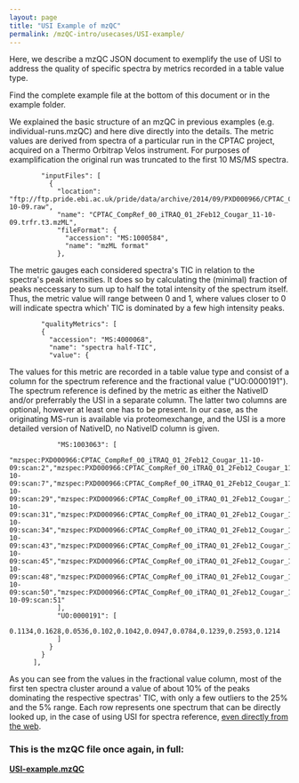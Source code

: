 ```yaml
---
layout: page
title: "USI Example of mzQC"
permalink: /mzQC-intro/usecases/USI-example/
---
```


Here, we describe a mzQC JSON document to exemplify the use of USI to address the quality of specific spectra by metrics recorded in a table value type.


Find the complete example file at the bottom of this document or in the example folder.

We explained the basic structure of an mzQC in previous examples (e.g. individual-runs.mzQC) and here dive directly into the details. 
The metric values are derived from spectra of a particular run in the CPTAC project, acquired on a Thermo Orbitrap Velos instrument.
For purposes of examplification the original run was truncated to the first 10 MS/MS spectra.
```
        "inputFiles": [
          {
            "location": "ftp://ftp.pride.ebi.ac.uk/pride/data/archive/2014/09/PXD000966/CPTAC_CompRef_00_iTRAQ_01_2Feb12_Cougar_11-10-09.raw",
            "name": "CPTAC_CompRef_00_iTRAQ_01_2Feb12_Cougar_11-10-09.trfr.t3.mzML",
            "fileFormat": {
              "accession": "MS:1000584",
              "name": "mzML format"
            },
```
The metric gauges each considered spectra's TIC in relation to the spectra's peak intensities. 
It does so by calculating the (minimal) fraction of peaks neccessary to sum up to half the total intensity of the spectrum itself.
Thus, the metric value will range between 0 and 1, where values closer to 0 will indicate spectra which' TIC is dominated by a few high intensity peaks.
```
        "qualityMetrics": [
        {
          "accession": "MS:4000068",
          "name": "spectra half-TIC",
          "value": {
```
The values for this metric are recorded in a table value type and consist of a column for the spectrum reference and the fractional value ("UO:0000191").
The spectrum reference is defined by the metric as either the NativeID and/or preferrably the USI in a separate column. 
The latter two columns are optional, however at least one has to be present. In our case, as the originating MS-run is available via proteomexchange, and the USI is a more detailed version of NativeID, no NativeID column is given.
```
            "MS:1003063": [
              "mzspec:PXD000966:CPTAC_CompRef_00_iTRAQ_01_2Feb12_Cougar_11-10-09:scan:2","mzspec:PXD000966:CPTAC_CompRef_00_iTRAQ_01_2Feb12_Cougar_11-10-09:scan:7","mzspec:PXD000966:CPTAC_CompRef_00_iTRAQ_01_2Feb12_Cougar_11-10-09:scan:29","mzspec:PXD000966:CPTAC_CompRef_00_iTRAQ_01_2Feb12_Cougar_11-10-09:scan:31","mzspec:PXD000966:CPTAC_CompRef_00_iTRAQ_01_2Feb12_Cougar_11-10-09:scan:34","mzspec:PXD000966:CPTAC_CompRef_00_iTRAQ_01_2Feb12_Cougar_11-10-09:scan:43","mzspec:PXD000966:CPTAC_CompRef_00_iTRAQ_01_2Feb12_Cougar_11-10-09:scan:45","mzspec:PXD000966:CPTAC_CompRef_00_iTRAQ_01_2Feb12_Cougar_11-10-09:scan:48","mzspec:PXD000966:CPTAC_CompRef_00_iTRAQ_01_2Feb12_Cougar_11-10-09:scan:50","mzspec:PXD000966:CPTAC_CompRef_00_iTRAQ_01_2Feb12_Cougar_11-10-09:scan:51"
            ],
            "UO:0000191": [
              0.1134,0.1628,0.0536,0.102,0.1042,0.0947,0.0784,0.1239,0.2593,0.1214
            ]
          }
        }
      ],
```
As you can see from the values in the fractional value column, 
most of the first ten spectra cluster around a value of about 10% of the peaks dominating the respective spectras' TIC, 
with only a few outliers to the 25% and the 5% range.
Each row represents one spectrum that can be directly looked up, in the case of using USI for spectra reference, 
[even directly from the web](https://www.proteomicsdb.org/use/?usi=mzspec:PXD000966:CPTAC_CompRef_00_iTRAQ_01_2Feb12_Cougar_11-10-09:scan:2).

### This is the mzQC file once again, in full:
**[USI-example.mzQC](examples/USI-example.mzQC)**
